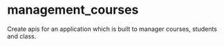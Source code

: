 # management_courses
Create apis for an application which is built to manager courses, students and class.
